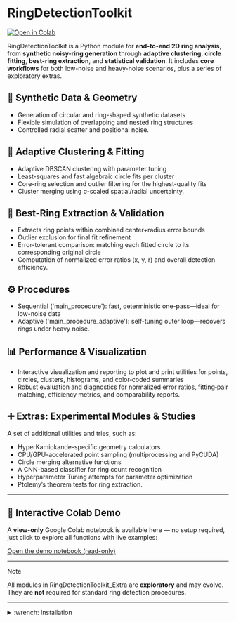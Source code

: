 # RingDetectionToolkit

[![Open in Colab](https://colab.research.google.com/assets/colab-badge.svg)](https://colab.research.google.com/drive/1454qnYQ4ZSxsiQox7dS8wo6We9gcrMfM?usp=sharing)

RingDetectionToolkit is a Python module for **end-to-end 2D ring analysis**, from **synthetic noisy-ring generation** through **adaptive clustering**, **circle fitting**, **best-ring extraction**, and **statistical validation**. It includes **core workflows** for both low-noise and heavy-noise scenarios, plus a series of exploratory extras.

## :triangular_ruler: Synthetic Data & Geometry 
- Generation of circular and ring-shaped synthetic datasets
- Flexible simulation of overlapping and nested ring structures
- Controlled radial scatter and positional noise.

## :bookmark_tabs: Adaptive Clustering & Fitting
- Adaptive DBSCAN clustering with parameter tuning
- Least-squares and fast algebraic circle fits per cluster 
- Core-ring selection and outlier filtering for the highest-quality fits  
- Cluster merging using σ-scaled spatial/radial uncertainty.

## :dart: Best-Ring Extraction & Validation
- Extracts ring points within combined center+radius error bounds  
- Outlier exclusion for final fit refinement  
- Error-tolerant comparison: matching each fitted circle to its corresponding original circle  
- Computation of normalized error ratios (x, y, r) and overall detection efficiency.

## :gear: Procedures
- Sequential ('main_procedure'): fast, deterministic one-pass—ideal for low-noise data  
- Adaptive ('main_procedure_adaptive'): self-tuning outer loop—recovers rings under heavy noise.

## :bar_chart: Performance & Visualization
- Interactive visualization and reporting to plot and print utilities for points, circles, clusters, histograms, and color‐coded summaries  
- Robust evaluation and diagnostics for normalized error ratios, fitting‐pair matching, efficiency metrics, and comparability reports.


## :heavy_plus_sign: Extras: Experimental Modules & Studies
A set of additional utilities and tries, such as:
- HyperKamiokande-specific geometry calculators
- CPU/GPU-accelerated point sampling (multiprocessing and PyCUDA)  
- Circle merging alternative functions
- A CNN-based classifier for ring count recognition
- Hyperparameter Tuning attempts for parameter optimization
- Ptolemy’s theorem tests for ring extraction.

---

## :notebook_with_decorative_cover: Interactive Colab Demo

A **view-only** Google Colab notebook is available here — no setup required, just click to explore all functions with live examples:

[Open the demo notebook (read-only)](https://colab.research.google.com/drive/1454qnYQ4ZSxsiQox7dS8wo6We9gcrMfM?usp=sharing)


---

> [!Note]
> All modules in RingDetectionToolkit_Extra are **exploratory** and may evolve. They are **not** required for standard ring detection procedures.

---
<details>
<summary> :wrench: Installation </summary>

```bash
git clone https://github.com/AlessandroFiorentino/RingDetectionToolkit.git
cd RingDetectionToolkit
pip install -r requirements.txt
```

<details>
<summary> :rocket: Quick Start </summary>

After installing the requirements:

```bash
cd RingDetectionToolkit
python main.py
```

- By default, this runs the **serial** workflow (`MULTIPROCESSING = False`) with **verbose output enabled** (`VERBOSE = True`).  
- If you want **faster** and **cleaner** runs (especially with many rings or multiprocessing), consider setting `VERBOSE = False` manually inside `main.py`.  
- See the very first docstring inside `main.py` for full usage recommendations.

---
